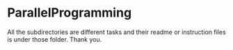 # ParallelProgramming
All the subdirectories are different tasks and their readme or instruction files is under those folder. Thank you.
